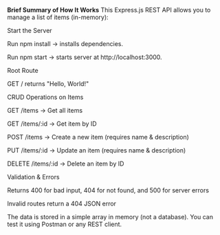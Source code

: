 **Brief Summary of How It Works**
This Express.js REST API allows you to manage a list of items (in-memory):

Start the Server

Run npm install → installs dependencies.

Run npm start → starts server at http://localhost:3000.

Root Route

GET / returns "Hello, World!"

CRUD Operations on Items

GET /items → Get all items

GET /items/:id → Get item by ID

POST /items → Create a new item (requires name & description)

PUT /items/:id → Update an item (requires name & description)

DELETE /items/:id → Delete an item by ID

Validation & Errors

Returns 400 for bad input, 404 for not found, and 500 for server errors

Invalid routes return a 404 JSON error

The data is stored in a simple array in memory (not a database). You can test it using Postman or any REST client.
